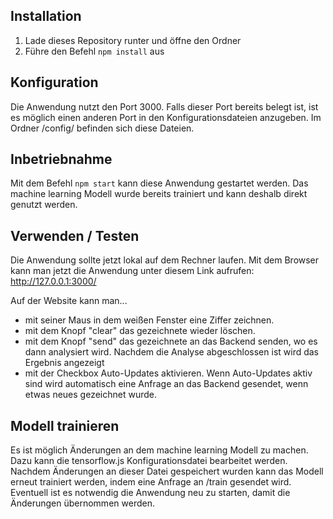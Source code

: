 ## Installation
1. Lade dieses Repository runter und öffne den Ordner
2. Führe den Befehl ```npm install``` aus

## Konfiguration
Die Anwendung nutzt den Port 3000. Falls dieser Port bereits belegt ist, ist es möglich einen anderen Port in den Konfigurationsdateien anzugeben. Im Ordner /config/ befinden sich diese Dateien.

## Inbetriebnahme
Mit dem Befehl ```npm start``` kann diese Anwendung gestartet werden. Das machine learning Modell wurde bereits trainiert und kann deshalb direkt genutzt werden.

## Verwenden / Testen
Die Anwendung sollte jetzt lokal auf dem Rechner laufen. Mit dem Browser kann man jetzt die Anwendung unter diesem Link aufrufen: http://127.0.0.1:3000/

Auf der Website kann man...
- mit seiner Maus in dem weißen Fenster eine Ziffer zeichnen. 
- mit dem Knopf "clear" das gezeichnete wieder löschen. 
- mit dem Knopf "send" das gezeichnete an das Backend senden, wo es dann analysiert wird. Nachdem die Analyse abgeschlossen ist wird das Ergebnis angezeigt
- mit der Checkbox Auto-Updates aktivieren. Wenn Auto-Updates aktiv sind wird automatisch eine Anfrage an das Backend gesendet, wenn etwas neues gezeichnet wurde.

## Modell trainieren
Es ist möglich Änderungen an dem machine learning Modell zu machen. Dazu kann die tensorflow.js Konfigurationsdatei bearbeitet werden. 
Nachdem Änderungen an dieser Datei gespeichert wurden kann das Modell erneut trainiert werden, indem eine Anfrage an /train gesendet wird. Eventuell ist es notwendig die Anwendung neu zu starten, damit die Änderungen übernommen werden.
